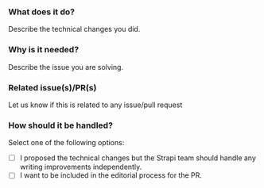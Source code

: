 <!--
Hello 👋 Thank you for submitting a pull request.

To help us merge your PR, make sure to follow the instructions below:

- Create or update the documentation. (Should be made against the `main` branch)
- Create or update the tests.
- Refer to the issue you are closing in the PR description - fix #issue
- Specify if the PR is in WIP (work in progress) state or ready to be merged

Please ensure you read through the Contributing Guide: 
https://github.com/strapi/documentation/blob/main/CONTRIBUTING.md
-->

### What does it do?

Describe the technical changes you did.

### Why is it needed?

Describe the issue you are solving.

### Related issue(s)/PR(s)

Let us know if this is related to any issue/pull request

### How should it be handled?

Select one of the following options: <br/>
* [ ] I proposed the technical changes but the Strapi team should handle any writing improvements independently.<br/>
* [ ] I want to be included in the editorial process for the PR.
